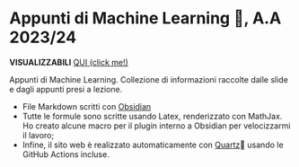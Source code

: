 # Appunti di Machine Learning 🤖, A.A 2023/24

**VISUALIZZABILI** [QUI (click me!)](https://darakuu.github.io/machine_learning_pages/)

Appunti di Machine Learning. Collezione di informazioni raccolte dalle slide e dagli appunti presi a lezione.
- File Markdown scritti con [Obsidian](https://obsidian.md/)
- Tutte le formule sono scritte usando Latex, renderizzato con MathJax. Ho creato alcune macro per il plugin interno a Obsidian per velocizzarmi il lavoro;
- Infine, il sito web è realizzato automaticamente con [Quartz](https://github.com/jackyzha0/quartz)🌱 usando le GitHub Actions incluse.
